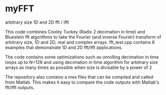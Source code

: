 # myFFT
arbitrary size 1D and 2D fft / ifft

This code combines Cooley Tuckey (Radix 2 decimation in time) and Bluestein fft algorithms to take the Fourier (and inverse Fourier) transform of arbitrary size, 1D and 2D, real and complex arrays.
fft_test.cpp contains 6 examples that demonstrate 1D and 2D fft/ifft applications.

The code contains some optimizations such as unrolling decimation in time loops up to N=128 and using decimation in time algorithm for arbitrary size arrays as many times as possible when size is divisable by a power of 2

The repository also contains a mex files that can be compiled and called from Matlab. This makes it easy to compare the code outputs with Matlab's fft/ifft outputs. 
